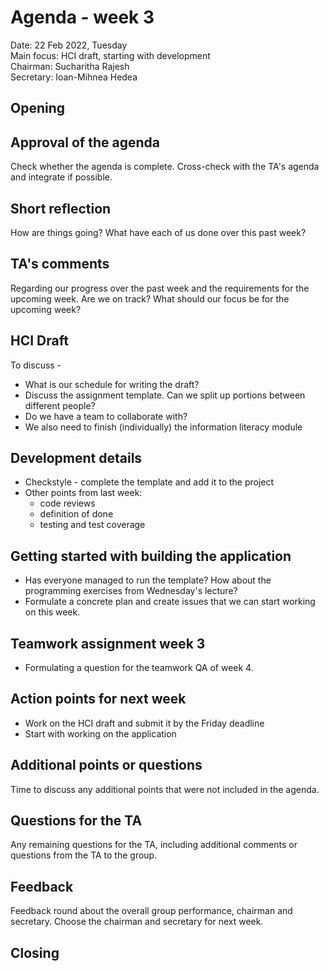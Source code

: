 # Agenda - week 3

Date:           22 Feb 2022, Tuesday\
Main focus:     HCI draft, starting with development\
Chairman:       Sucharitha Rajesh\
Secretary:      Ioan-Mihnea Hedea 

## Opening

## Approval of the agenda
Check whether the agenda is complete. Cross-check with the TA's agenda and integrate if possible. 

## Short reflection
How are things going? What have each of us done over this past week? 

## TA's comments 
Regarding our progress over the past week and the requirements for the upcoming week. Are we on track? What should our focus be for the upcoming week? 

## HCI Draft 
To discuss - 
- What is our schedule for writing the draft? 
- Discuss the assignment template. Can we split up portions between different people?
- Do we have a team to collaborate with? 
- We also need to finish (individually) the information literacy module

## Development details 
- Checkstyle - complete the template and add it to the project 
- Other points from last week: 
    - code reviews
    - definition of done
    - testing and test coverage 

## Getting started with building the application
- Has everyone managed to run the template? How about the programming exercises from Wednesday's lecture? 
- Formulate a concrete plan and create issues that we can start working on this week. 

## Teamwork assignment week 3
- Formulating a question for the teamwork QA of week 4. 

## Action points for next week
- Work on the HCI draft and submit it by the Friday deadline
- Start with working on the application

## Additional points or questions
Time to discuss any additional points that were not included in the agenda. 

## Questions for the TA
Any remaining questions for the TA, including additional comments or questions from the TA to the group.

## Feedback
Feedback round about the overall group performance, chairman and secretary. 
Choose the chairman and secretary for next week. 

## Closing

